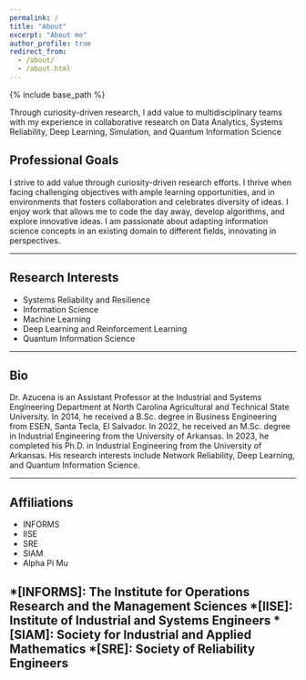 ```yaml
---
permalink: /
title: "About"
excerpt: "About me"
author_profile: true
redirect_from: 
  - /about/
  - /about.html
---
```

{% include base_path %}

Through curiosity-driven research, I add value to multidisciplinary teams with my experience in collaborative research on Data Analytics, Systems Reliability, Deep Learning, Simulation, and Quantum Information Science 

## Professional Goals
I strive to add value through curiosity-driven research efforts. I thrive when facing challenging objectives with ample learning opportunities, and in environments that fosters collaboration and celebrates diversity of ideas. I enjoy work that allows me to code the day away, develop algorithms, and explore innovative ideas. I am passionate about adapting information science concepts in an existing domain to different fields, innovating in perspectives.

------

## Research Interests
- Systems Reliability and Resilience
- Information Science
- Machine Learning
- Deep Learning and Reinforcement Learning
- Quantum Information Science

------


## Bio


Dr. Azucena is an Assistant Professor at the Industrial and Systems Engineering Department at North Carolina Agricultural and Technical State University. In 2014, he received a B.Sc. degree in Business Engineering from ESEN, Santa Tecla, El Salvador. In 2022, he received an M.Sc. degree in Industrial Engineering from the University of Arkansas. In 2023, he completed his Ph.D. in Industrial Engineering from the University of Arkansas. His research interests include Network Reliability, Deep Learning, and Quantum Information Science.

<!--
### Short Version
### Long Version

Mr. Azucena is a Ph.D. student in the Industrial Engineering Department at the University of Arkansas. In 2014, he received a B.S. degree in Business Engineering from ESEN, Santa Tecla, El Salvador. His research interests include Network Reliability, Deep Learning, and Deep Reinforcement Learning.
-->
------

## Affiliations
- INFORMS
- IISE
- SRE
- SIAM
- Alpha Pi Mu

*[INFORMS]: The Institute for Operations Research and the Management Sciences
*[IISE]: Institute of Industrial and Systems Engineers
*[SIAM]: Society for Industrial and Applied Mathematics
*[SRE]: Society of Reliability Engineers
------

<!--
## Personal Life

Lidia Vasquez is my wifey and I'm grateful for having her in my life

------
-->
